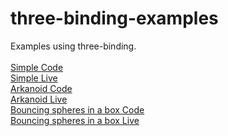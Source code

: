 # three-binding-examples
Examples using three-binding.
<br />
<br />
[Simple Code](https://github.com/agargaro/three-binding-examples/blob/main/src/simple.ts "Simple Code") <br />
[Simple Live](https://agargaro.github.io/three-binding-examples/simple "Simple Live") <br />
[Arkanoid Code](https://github.com/agargaro/three-binding-examples/blob/main/src/arkanoid.ts "Arkanoid Code") <br />
[Arkanoid Live](https://agargaro.github.io/three-binding-examples/arkanoid "Arkanoid Live") <br />
[Bouncing spheres in a box Code](https://github.com/agargaro/three-binding-examples/blob/main/src/bouncingSpheresInBox.ts "Bouncing spheres in a box Code") <br />
[Bouncing spheres in a box Live](https://agargaro.github.io/three-binding-examples/bouncingSpheresInBox "Bouncing spheres in a box Live") <br />
